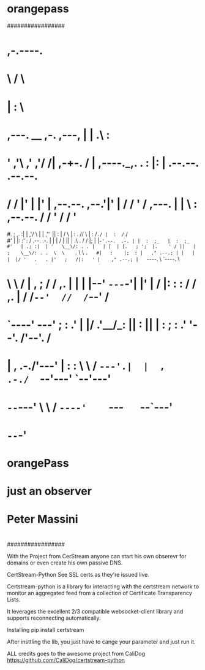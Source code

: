 # orangepass

#################
#
#                                                                                                             
#                                                               ,-.----.                                      
#                                                               \    /  \                                     
#                                                               |   :    \                                    
#   ,---.    __  ,-.                 ,---,                      |   |  .\ :                                   
#  '   ,'\ ,' ,'/ /|             ,-+-. /  |  ,----._,.          .   :  |: |             .--.--.    .--.--.    
# /   /   |'  | |' | ,--.--.    ,--.'|'   | /   /  ' /   ,---.  |   |   \ : ,--.--.    /  /    '  /  /    '   
#.   ; ,. :|  |   ,'/       \  |   |  ,"' ||   :     |  /     \ |   : .   //       \  |  :  /`./ |  :  /`./   
#'   | |: :'  :  / .--.  .-. | |   | /  | ||   | .\  . /    /  |;   | |`-'.--.  .-. | |  :  ;_   |  :  ;_     
#'   | .; :|  | '   \__\/: . . |   | |  | |.   ; ';  |.    ' / ||   | ;    \__\/: . .  \  \    `. \  \    `.  
#|   :    |;  : |   ," .--.; | |   | |  |/ '   .   . |'   ;   /|:   ' |    ," .--.; |   `----.   \ `----.   \ 
# \   \  / |  , ;  /  /  ,.  | |   | |--'   `---`-'| |'   |  / |:   : :   /  /  ,.  |  /  /`--'  //  /`--'  / 
#  `----'   ---'  ;  :   .'   \|   |/       .'__/\_: ||   :    ||   | :  ;  :   .'   \'--'.     /'--'.     /  
#                 |  ,     .-./'---'        |   :    : \   \  / `---'.|  |  ,     .-./  `--'---'   `--'---'   
#                  `--`---'                  \   \  /   `----'    `---`   `--`---'                            
#                                             `--`-'                                                          
# orangePass
#  just an observer
#
#   Peter Massini
#
#################



With the Project from CerStream anyone can start his own obserevr for domains or even create his own passive DNS.

CertStream-Python
See SSL certs as they're issued live.

Certstream-python is a library for interacting with the certstream network to monitor an aggregated feed from a collection of Certificate Transparency Lists.

It leverages the excellent 2/3 compatible websocket-client library and supports reconnecting automatically.

Installing
pip install certstream

After insttling the lib, you just have to cange your parameter and just run it. 

ALL credits goes to the awesome project from CaliDog https://github.com/CaliDog/certstream-python
